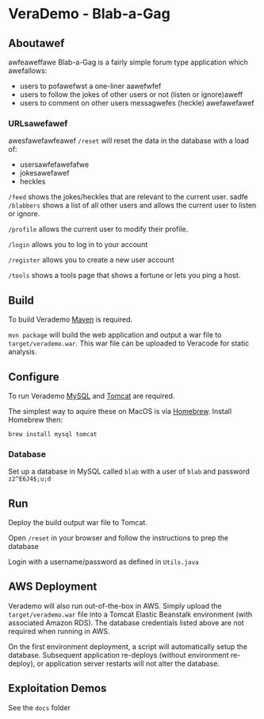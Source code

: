 # VeraDemo - Blab-a-Gag

## Aboutawef
awfeaweffawe
Blab-a-Gag is a fairly simple forum type application which awefallows:
 - users to pofawefwst a one-liner aawefwfef
 - users to follow the jokes of other users or not (listen or ignore)aweff
 - users to comment on other users messagwefes (heckle)
 awefawefawef
### URLsawefawef
awesfawefawfeawef
`/reset` will reset the data in the database with a load of:
 - usersawfefawefafwe
 - jokesawefawef
 - heckles
  
`/feed` shows the jokes/heckles that are relevant to the current user.
sadfe
`/blabbers` shows a list of all other users and allows the current user to listen or ignore.

`/profile` allows the current user to modify their profile.

`/login` allows you to log in to your account

`/register` allows you to create a new user account

`/tools` shows a tools page that shows a fortune or lets you ping a host.


## Build

To build Verademo [Maven](https://maven.apache.org) is required.

`mvn package` will build the web application and output a war file to `target/verademo.war`. This war file can be uploaded to Veracode for static analysis.

## Configure

To run Verademo [MySQL](https://www.mysql.com/) and [Tomcat](https://tomcat.apache.org/) are required.

The simplest way to aquire these on MacOS is via [Homebrew](http://brew.sh/). Install Homebrew then:

    brew install mysql tomcat

### Database

Set up a database in MySQL called `blab` with a user of `blab` and password `z2^E6J4$;u;d`
 
## Run

Deploy the build output war file to Tomcat.

Open `/reset` in your browser and follow the instructions to prep the database

Login with a username/password as defined in `Utils.java`

## AWS Deployment

Verademo will also run out-of-the-box in AWS. Simply upload the `target/verademo.war` file into a Tomcat Elastic Beanstalk environment (with associated Amazon RDS). The database credentials listed above are not required when running in AWS.

On the first environment deployment, a script will automatically setup the database. Subsequent application re-deploys (without environment re-deploy), or application server restarts will not alter the database.

## Exploitation Demos

See the `docs` folder



